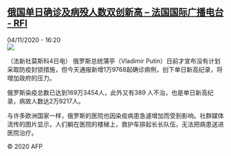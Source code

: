 <!--1604505302000-->
[俄国单日确诊及病殁人数双创新高 – 法国国际广播电台 - RFI](http://www.rfi.fr//cn/contenu/20201104-%E4%BF%84%E5%9B%BD%E5%8D%95%E6%97%A5%E7%A1%AE%E8%AF%8A%E5%8F%8A%E7%97%85%E6%AE%81%E4%BA%BA%E6%95%B0%E5%8F%8C%E5%88%9B%E6%96%B0%E9%AB%98)
------

<div>04/11/2020 - 16:20</div><img src="https://s.rfi.fr/media/display/42a083b6-1eb4-11eb-bbc0-005056bf87d6/w:310/p:16x9/int0023b.201104232004.jpg"><div class="t-content__body u-clearfix"><p>（法新社莫斯科4日电）    俄罗斯总统蒲亭（Vladimir Putin）日前才宣布没有计划采取防疫封锁措施，但今天通报新增1万9768起确诊病例，创下单日新高纪录，将增加政府的压力。</p><p>    俄罗斯染疫总数已达到169万3454人，此外又有389 人不治，也是单日新高纪录，病故人数达2万9217人。</p><p>    与许多欧洲国家一样，俄罗斯的医院也因染疫病患急遽增加而受到影响。社群媒体流传的图片显示，人们躺在医院的楼梯上，救护车排起长长队伍，无法把病患送进医院治疗。</p><p class="t-copyright">© 2020 AFP</p>        </div>
